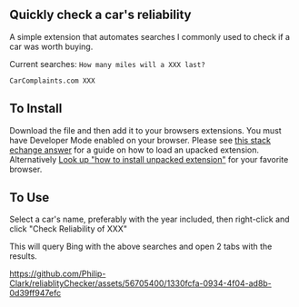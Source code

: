 ## Quickly check a car's reliability
A simple extension that automates searches I commonly used to check if a car was worth buying.

Current searches:
` How many miles will a XXX last? `

` CarComplaints.com XXX `

## To Install

Download the file and then add it to your browsers extensions.
You must have Developer Mode enabled on your browser. Please see [this stack echange answer](https://superuser.com/questions/247651/how-does-one-install-an-extension-for-chrome-browser-from-the-local-file-system) for a guide on how to load an upacked extension. 
Alternatively [Look up "how to install unpacked extension"](https://www.google.com/search?q=how%20to%20install%20unpacked%20extension) for your favorite browser.

## To Use

Select a car's name, preferably with the year included, then right-click and click "Check Reliability of XXX"

This will query Bing with the above searches and open 2 tabs with the results.




https://github.com/Philip-Clark/reliablityChecker/assets/56705400/1330fcfa-0934-4f04-ad8b-0d39ff947efc

